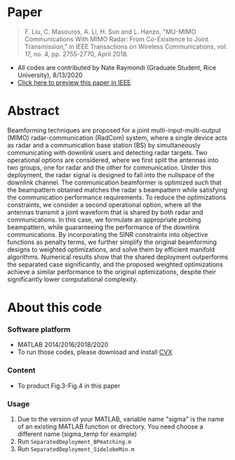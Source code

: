 # Paper
> F. Liu, C. Masouros, A. Li, H. Sun and L. Hanzo, "MU-MIMO Communications With MIMO Radar: From Co-Existence to Joint Transmission," in IEEE Transactions on Wireless Communications, vol. 17, no. 4, pp. 2755-2770, April 2018. 

- All codes are contributed by Nate Raymondi (Graduate Student, Rice University), 8/13/2020
- [Click here to preview this paper in IEEE](https://ieeexplore.ieee.org/stamp/stamp.jsp?tp=&arnumber=8288677)


# Abstract
Beamforming techniques are proposed for a joint multi-input-multi-output (MIMO) radar-communication (RadCom) system, where a single device acts as radar and a communication base station (BS) by simultaneously communicating with downlink users and detecting radar targets. Two operational options are considered, where we first split the antennas into two groups, one for radar and the other for communication. Under this deployment, the radar signal is designed to fall into the nullspace of the downlink channel. The communication beamformer is optimized such that the beampattern obtained matches the radar s beampattern while satisfying the communication performance requirements. To reduce the optimizations  constraints, we consider a second operational option, where all the antennas transmit a joint waveform that is shared by both radar and communications. In this case, we formulate an appropriate probing beampattern, while guaranteeing the performance of the downlink communications. By incorporating the SINR constraints into objective functions as penalty terms, we further simplify the original beamforming designs to weighted optimizations, and solve them by efficient manifold algorithms. Numerical results show that the shared deployment outperforms the separated case significantly, and the proposed weighted optimizations achieve a similar performance to the original optimizations, despite their significantly lower computational complexity.

# About this code
### Software platform
- MATLAB 2014/2016/2018/2020
- To run those codes, please download and install [CVX](http://cvxr.com/cvx/)

### Content
- To product Fig.3-Fig.4 in this paper

### Usage
1. Due to the version of your MATLAB, variable name "sigma" is the name of an existing MATLAB function or directory. You need choose a different name (sigma_temp for example)
2. Run `SeparatedDeployment_BPmatching.m`
3. Run `SeparatedDeployment_SidelobeMin.m`
